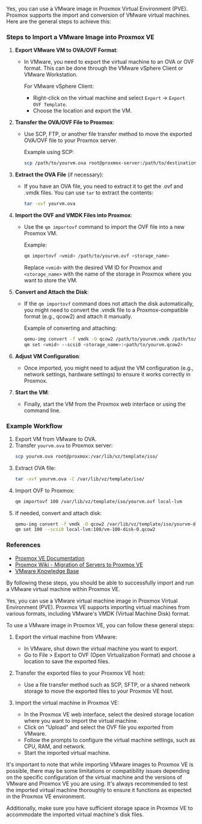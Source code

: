 Yes, you can use a VMware image in Proxmox Virtual Environment (PVE). Proxmox supports the import and conversion of VMware virtual machines. Here are the general steps to achieve this:

### Steps to Import a VMware Image into Proxmox VE

1. **Export VMware VM to OVA/OVF Format**:
   - In VMware, you need to export the virtual machine to an OVA or OVF format. This can be done through the VMware vSphere Client or VMware Workstation.

     For VMware vSphere Client:
     - Right-click on the virtual machine and select `Export` -> `Export OVF Template`.
     - Choose the location and export the VM.

2. **Transfer the OVA/OVF File to Proxmox**:
   - Use SCP, FTP, or another file transfer method to move the exported OVA/OVF file to your Proxmox server.

     Example using SCP:
     ```bash
     scp /path/to/yourvm.ova root@proxmox-server:/path/to/destination
     ```

3. **Extract the OVA File** (if necessary):
   - If you have an OVA file, you need to extract it to get the .ovf and .vmdk files. You can use `tar` to extract the contents:
     ```bash
     tar -xvf yourvm.ova
     ```

4. **Import the OVF and VMDK Files into Proxmox**:
   - Use the `qm importovf` command to import the OVF file into a new Proxmox VM.

     Example:
     ```bash
     qm importovf <vmid> /path/to/yourvm.ovf <storage_name>
     ```

     Replace `<vmid>` with the desired VM ID for Proxmox and `<storage_name>` with the name of the storage in Proxmox where you want to store the VM.

5. **Convert and Attach the Disk**:
   - If the `qm importovf` command does not attach the disk automatically, you might need to convert the .vmdk file to a Proxmox-compatible format (e.g., qcow2) and attach it manually.

     Example of converting and attaching:
     ```bash
     qemu-img convert -f vmdk -O qcow2 /path/to/yourvm.vmdk /path/to/proxmox-storage/yourvm.qcow2
     qm set <vmid> --scsi0 <storage_name>:<path/to/yourvm.qcow2>
     ```

6. **Adjust VM Configuration**:
   - Once imported, you might need to adjust the VM configuration (e.g., network settings, hardware settings) to ensure it works correctly in Proxmox.

7. **Start the VM**:
   - Finally, start the VM from the Proxmox web interface or using the command line.

### Example Workflow

1. Export VM from VMware to OVA.
2. Transfer `yourvm.ova` to Proxmox server:
   ```bash
   scp yourvm.ova root@proxmox:/var/lib/vz/template/iso/
   ```
3. Extract OVA file:
   ```bash
   tar -xvf yourvm.ova -C /var/lib/vz/template/iso/
   ```
4. Import OVF to Proxmox:
   ```bash
   qm importovf 100 /var/lib/vz/template/iso/yourvm.ovf local-lvm
   ```
5. If needed, convert and attach disk:
   ```bash
   qemu-img convert -f vmdk -O qcow2 /var/lib/vz/template/iso/yourvm-disk1.vmdk /var/lib/vz/images/100/vm-100-disk-0.qcow2
   qm set 100 --scsi0 local-lvm:100/vm-100-disk-0.qcow2
   ```

### References

- [Proxmox VE Documentation](https://pve.proxmox.com/pve-docs/)
- [Proxmox Wiki - Migration of Servers to Proxmox VE](https://pve.proxmox.com/wiki/Migration_of_servers_to_Proxmox_VE)
- [VMware Knowledge Base](https://kb.vmware.com)

By following these steps, you should be able to successfully import and run a VMware virtual machine within Proxmox VE.

Yes, you can use a VMware virtual machine image in Proxmox Virtual Environment (PVE). Proxmox VE supports importing virtual machines from various formats, including VMware's VMDK (Virtual Machine Disk) format.

To use a VMware image in Proxmox VE, you can follow these general steps:

1. Export the virtual machine from VMware:
   - In VMware, shut down the virtual machine you want to export.
   - Go to File > Export to OVF (Open Virtualization Format) and choose a location to save the exported files.

2. Transfer the exported files to your Proxmox VE host:
   - Use a file transfer method such as SCP, SFTP, or a shared network storage to move the exported files to your Proxmox VE host.

3. Import the virtual machine in Proxmox VE:
   - In the Proxmox VE web interface, select the desired storage location where you want to import the virtual machine.
   - Click on "Upload" and select the OVF file you exported from VMware.
   - Follow the prompts to configure the virtual machine settings, such as CPU, RAM, and network.
   - Start the imported virtual machine.

It's important to note that while importing VMware images to Proxmox VE is possible, there may be some limitations or compatibility issues depending on the specific configuration of the virtual machine and the versions of VMware and Proxmox VE you are using. It's always recommended to test the imported virtual machine thoroughly to ensure it functions as expected in the Proxmox VE environment.

Additionally, make sure you have sufficient storage space in Proxmox VE to accommodate the imported virtual machine's disk files.
